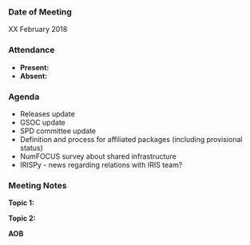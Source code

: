 ### Date of Meeting
XX February 2018

### Attendance
- **Present:** 
- **Absent:** 

### Agenda

- Releases update
- GSOC update
- SPD committee update
- Definition and process for affiliated packages (including provisional status)
- NumFOCUS survey about shared infrastructure
- IRISPy - news regarding relations with IRIS team?

### Meeting Notes

**Topic 1:**


**Topic 2:**

**AOB**

